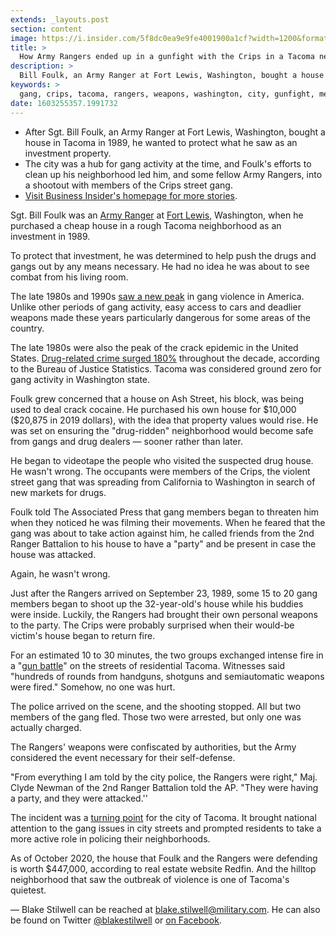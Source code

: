 ```yaml
--- 
extends: _layouts.post 
section: content 
image: https://i.insider.com/5f8dc0ea9e9fe4001900a1cf?width=1200&format=jpeg 
title: > 
  How Army Rangers ended up in a gunfight with the Crips in a Tacoma neighborhood 
description: > 
  Bill Foulk, an Army Ranger at Fort Lewis, Washington, bought a house in Tacoma in 1989, he wanted to protect what he saw as an investment property.The city was a hub for gang activity at the time, and Foulk's efforts to clean up his neighborhood led him, and some fellow Army Rangers, into a shootout with members of the Crips street gang.Bill Foulk was an Army Ranger at Fort Lewis, Washington, when he purchased a cheap house in a rough Tacoma neighborhood as an investment in 1989.Foulk told The Associated Press that gang members began to threaten him when they noticed he was filming their movements.The Rangers' weapons were confiscated by authorities, but the Army considered the event necessary for their self-defense. 
keywords: > 
  gang, crips, tacoma, rangers, weapons, washington, city, gunfight, members, house, ranger, neighborhood, ended, army 
date: 1603255357.1991732 
--- 
```

<div><ul class="summary-list">
<li>After Sgt. Bill Foulk, an Army Ranger at Fort Lewis, Washington, bought a house in Tacoma in 1989, he wanted to protect what he saw as an investment property.</li>
<li>The city was a hub for gang activity at the time, and Foulk's efforts to clean up his neighborhood led him, and some fellow Army Rangers, into a shootout with members of the Crips street gang.</li>
<li><a href="https://www.businessinsider.com/?hprecirc-bullet">Visit Business Insider's homepage for more stories</a>.</li>
</ul>
<p id="gpt-post-defense_contributor-mobile_in_post_ad-fluid-1" class="ad ad-wrapper fluid in-post only-mobile"></p>

<p id="gpt-post-defense_contributor-desktop_in_post_ad-fluid-1" class="ad ad-wrapper fluid in-post only-desktop"></p>
<p>Sgt. Bill Foulk was an <a href="http://www.military.com/army-rangers/join.html">Army Ranger</a> at <a href="http://www.military.com/base-guide/fort-lewis">Fort Lewis</a>, Washington, when he purchased a cheap house in a rough Tacoma neighborhood as an investment in 1989.</p><p>To protect that investment, he was determined to help push the drugs and gangs out by any means necessary. He had no idea he was about to see combat from his living room.</p><p>The late 1980s and 1990s <a href="https://ojjdp.ojp.gov/sites/g/files/xyckuh176/files/jjbulletin/9808/history.html">saw a new peak</a> in gang violence in America. Unlike other periods of gang activity, easy access to cars and deadlier weapons made these years particularly dangerous for some areas of the country.</p><p>The late 1980s were also the peak of the crack epidemic in the United States. <a href="https://www.bjs.gov/content/pub/pdf/dcf89.pdf">Drug-related crime surged 180%</a> throughout the decade, according to the Bureau of Justice Statistics. Tacoma was considered ground zero for gang activity in Washington state.</p>
<p id="gpt-post-defense_contributor-mobile_in_post_ad-fluid-2" class="ad ad-wrapper fluid in-post only-mobile"></p>

<p id="gpt-post-defense_contributor-desktop_in_post_ad-fluid-2" class="ad ad-wrapper fluid in-post only-desktop"></p>
<p>Foulk grew concerned that a house on Ash Street, his block, was being used to deal crack cocaine. He purchased his own house for $10,000 ($20,875 in 2019 dollars), with the idea that property values would rise. He was set on ensuring the "drug-ridden" neighborhood would become safe from gangs and drug dealers &#8212; sooner rather than later.</p><p>He began to videotape the people who visited the suspected drug house. He wasn't wrong. The occupants were members of the Crips, the violent street gang that was spreading from California to Washington in search of new markets for drugs.</p><p>Foulk told The Associated Press that gang members began to threaten him when they noticed he was filming their movements. When he feared that the gang was about to take action against him, he called friends from the 2nd Ranger Battalion to his house to have a "party" and be present in case the house was attacked.</p><p>Again, he wasn't wrong.</p>
<p id="gpt-post-defense_contributor-mobile_in_post_ad-fluid-3" class="ad ad-wrapper fluid in-post only-mobile"></p>

<p id="gpt-post-defense_contributor-desktop_in_post_ad-fluid-3" class="ad ad-wrapper fluid in-post only-desktop"></p>
<p>Just after the Rangers arrived on September 23, 1989, some 15 to 20 gang members began to shoot up the 32-year-old's house while his buddies were inside. Luckily, the Rangers had brought their own personal weapons to the party. The Crips were probably surprised when their would-be victim's house began to return fire.</p><p>For an estimated 10 to 30 minutes, the two groups exchanged intense fire in a "<a href="https://www.nytimes.com/1989/09/27/us/off-duty-soldiers-trade-gunfire-at-a-house-linked-to-drug-sales.html">gun battle</a>" on the streets of residential Tacoma. Witnesses said "hundreds of rounds from handguns, shotguns and semiautomatic weapons were fired." Somehow, no one was hurt.</p><p>The police arrived on the scene, and the shooting stopped. All but two members of the gang fled. Those two were arrested, but only one was actually charged.</p><p>The Rangers' weapons were confiscated by authorities, but the Army considered the event necessary for their self-defense.</p>
<p id="gpt-post-defense_contributor-mobile_in_post_ad-fluid-4" class="ad ad-wrapper fluid in-post only-mobile"></p>

<p id="gpt-post-defense_contributor-desktop_in_post_ad-fluid-4" class="ad ad-wrapper fluid in-post only-desktop"></p>
<p>"From everything I am told by the city police, the Rangers were right," Maj. Clyde Newman of the 2nd Ranger Battalion told the AP. "They were having a party, and they were attacked.''</p><p>The incident was a <a href="http://www.southsoundtalk.com/2019/04/05/ranger-ash-street-shootout-remains-part-of-tacomas-gang-lore/">turning point</a> for the city of Tacoma. It brought national attention to the gang issues in city streets and prompted residents to take a more active role in policing their neighborhoods.</p><p>As of October 2020, the house that Foulk and the Rangers were defending is worth $447,000, according to real estate website Redfin. And the hilltop neighborhood that saw the outbreak of violence is one of Tacoma's quietest.</p><p>&#8212; Blake Stilwell can be reached at <a href="mailto:blake.stilwell@military.com">blake.stilwell@military.com</a>. He can also be found on Twitter <a href="https://twitter.com/blakestilwell">@blakestilwell</a> or <a href="https://www.facebook.com/StilwellAngel/">on Facebook</a>.</p>
                  </div>